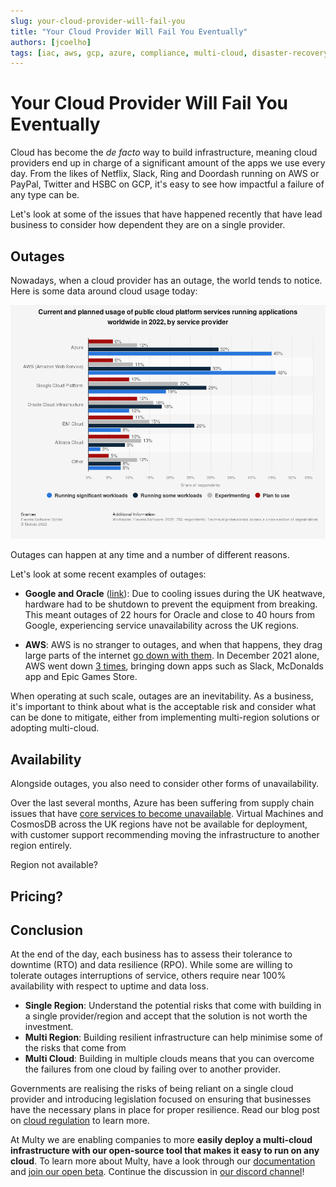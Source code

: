 ```yaml
---
slug: your-cloud-provider-will-fail-you
title: "Your Cloud Provider Will Fail You Eventually"
authors: [jcoelho]
tags: [iac, aws, gcp, azure, compliance, multi-cloud, disaster-recovery]
---
```


# Your Cloud Provider Will Fail You Eventually

Cloud has become the _de facto_ way to build infrastructure, meaning cloud providers end up in charge of a significant amount of the apps we use every day. From the likes of Netflix, Slack, Ring and Doordash running on AWS or PayPal, Twitter and HSBC on GCP, it's easy to see how impactful a failure of any type can be.

Let's look at some of the issues that have happened recently that have lead business to consider how dependent they are on a single provider.

<!--truncate-->

## Outages

Nowadays, when a cloud provider has an outage, the world tends to notice. Here is some data around cloud usage today:

<div class="text--center" >

<div style={{display: 'block',marginLeft: 'auto',marginRight: 'auto',width: '80%'}}>

![cloud_usage](./cloud_usage.png)

</div>

</div>

Outages can happen at any time and a number of different reasons. 

Let's look at some recent examples of outages:
- **Google and Oracle** ([link](https://www.theregister.com/2022/07/19/google_oracle_cloud/)): Due to cooling issues during the UK heatwave, hardware had to be shutdown to prevent the equipment from breaking. This meant outages of 22 hours for Oracle and close to 40 hours from Google, experiencing service unavailability across the UK regions. 

- **AWS**: AWS is no stranger to outages, and when that happens, they drag large parts of the internet [go down with them](https://www.techradar.com/news/aws-is-down-and-taken-whole-chunks-of-the-internet-with-it). In December 2021 alone, AWS went down [3 times](https://www.zdnet.com/article/aws-suffers-third-outage-of-the-month/), bringing down apps such as Slack, McDonalds app and Epic Games Store.

When operating at such scale, outages are an inevitability. As a business, it's important to think about what is the acceptable risk and consider what can be done to mitigate, either from implementing multi-region solutions or adopting multi-cloud.

## Availability

Alongside outages, you also need to consider other forms of unavailability.

Over the last several months, Azure has been suffering from supply chain issues that have [core services to become unavailable](https://www.theregister.com/2022/07/04/azure_capacity_issues/). Virtual Machines and CosmosDB across the UK regions have not be available for deployment, with customer support recommending moving the infrastructure to another region entirely.

Region not available?

## Pricing?

## Conclusion

At the end of the day, each business has to assess their tolerance to downtime (RTO) and data resilience (RPO). While some are willing to tolerate outages interruptions of service, others require near 100% availability with respect to uptime and data loss. 

- **Single Region**: Understand the potential risks that come with building in a single provider/region and accept that the solution is not worth the investment.
- **Multi Region**: Building resilient infrastructure can help minimise some of the risks that come from 
- **Multi Cloud**: Building in multiple clouds means that you can overcome the failures from one cloud by failing over to another provider. 

Governments are realising the risks of being reliant on a single cloud provider and introducing legislation focused on ensuring that businesses have the necessary plans in place for proper resilience. Read our blog post on [cloud regulation](https://docs.multy.dev/blog/cloud-regulation-&-financial-services) to learn more.

At Multy we are enabling companies to more **easily deploy a multi-cloud infrastructure with our open-source tool that makes it easy to run on any cloud**. To learn more about Multy, have a look through our [documentation](https://docs.multy.dev/introduction) and [join our open beta](https://multy.dev/#beta). Continue the discussion in [our discord channel](https://discord.com/invite/rgaKXY4tCZ)!
